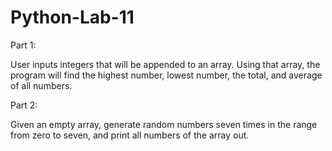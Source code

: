 # Python-Lab-11

Part 1:

User inputs integers that will be appended to an array. Using that array, the program will find the highest number, lowest 
number, the total, and average of all numbers.

Part 2:

Given an empty array, generate random numbers seven times in the range from zero to seven, and print all numbers of the array out. 
